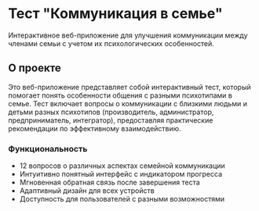 # Тест "Коммуникация в семье"

Интерактивное веб-приложение для улучшения коммуникации между членами семьи с учетом их психологических особенностей.

## О проекте

Это веб-приложение представляет собой интерактивный тест, который помогает понять особенности общения с разными психотипами в семье. Тест включает вопросы о коммуникации с близкими людьми и детьми разных психотипов (производитель, администратор, предприниматель, интегратор), предоставляя практические рекомендации по эффективному взаимодействию.

### Функциональность

- 12 вопросов о различных аспектах семейной коммуникации
- Интуитивно понятный интерфейс с индикатором прогресса
- Мгновенная обратная связь после завершения теста
- Адаптивный дизайн для всех устройств
- Доступность для пользователей с разными возможностями

